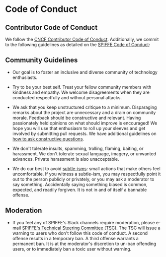 # Code of Conduct

## Contributor Code of Conduct

We follow the [CNCF Contributor Code of Conduct](https://github.com/cncf/foundation/blob/main/code-of-conduct.md). Additionally, we commit to the following guidelines as detailed on the [SPIFFE Code of Conduct](https://github.com/spiffe/spiffe/blob/main/CODE-OF-CONDUCT.md):

## Community Guidelines

- Our goal is to foster an inclusive and diverse community of technology enthusiasts.

- Try to be your best self. Treat your fellow community members with kindness and empathy. We welcome disagreements when they are conducted respectfully and without personal attacks.

- We ask that you keep unstructured critique to a minimum. Disparaging remarks about the project are unnecessary and a drain on community morale. Feedback should be constructive and relevant. Having passionately held opinions on what should improve is encouraged! We hope you will use that enthusiasm to roll up your sleeves and get involved by submitting pull requests. We have additional guidelines on [how to ask constructive questions](https://github.com/linkerd/linkerd/wiki/How-To-Ask-Questions-in-Slack).

- We don't tolerate insults, spamming, trolling, flaming, baiting, or harassment. We don't tolerate sexual language, imagery, or unwanted advances. Private harassment is also unacceptable.

- We do our best to avoid [subtle-isms](https://www.recurse.com/manual#sub-sec-social-rules): small actions that make others feel uncomfortable. If you witness a subtle-ism, you may respectfully point it out to the person publicly or privately, or you may ask a moderator to say something. Accidentally saying something biased is common, expected, and readily forgiven. It is not in and of itself a bannable offense.

## Moderation

- If you feel any of SPIFFE's Slack channels require moderation, please e-mail [SPIFFE's Technical Steering Committee (TSC)](mailto:tsc@spiffe.io). The TSC will issue a warning to users who don't follow this code of conduct. A second offense results in a temporary ban. A third offense warrants a permanent ban. It is at the moderator's discretion to un-ban offending users, or to immediately ban a toxic user without warning.
